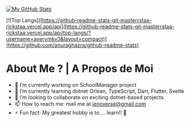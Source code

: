 [![My GitHub Stats](https://github-readme-stats-git-masterrstaa-rickstaa.vercel.app/api?username=averymkv3&count_private=true&show_icons=true&theme=default&include_all_commits=true)](https://github.com/averymkv3/github-readme-stats)

[![Top Langs]([https://github-readme-stats-git-masterrstaa-rickstaa.vercel.app/api](https://github-readme-stats-git-masterrstaa-rickstaa.vercel.app/api/top-langs/?username=averymkv3&layout=compact)](https://github.com/anuraghazra/github-readme-stats)

# About Me ? | A Propos de Moi
- 🔭 I’m currently working on SchoolManager project
- 🌱 I’m currently learning dotnet Orlean, TypeScript, Dart, Flutter, Svelte
- 👯 I’m looking to collaborate on exciting dotnet-based projects
- 📫 How to reach me: mail me at ienoverse@gmail.com
- ⚡ Fun fact: My greatest hobby is to.... learn!! 👀
